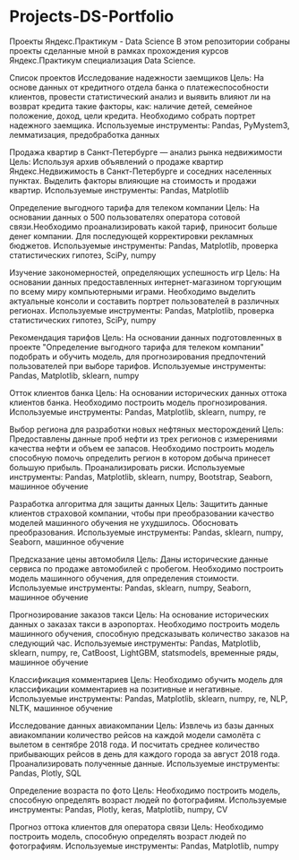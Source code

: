# Projects-DS-Portfolio




Проекты Яндекс.Практикум - Data Science
В этом репозитории собраны проекты сделанные мной в рамках прохождения курсов Яндекс.Практикум специализация Data Science.

Список проектов
Исследование надежности заемщиков
Цель:
На основе данных от кредитного отдела банка о платежеспособности клиентов, провести статистический анализ и выявить влияют ли на возврат кредита такие факторы, как: наличие детей, семейное положение, доход, цели кредита. Необходимо собрать портрет надежного заемщика.
Используемые инструменты:
Pandas, PyMystem3, лемматизация, предобработка данных

Продажа квартир в Санкт-Петербурге — анализ рынка недвижимости
Цель:
Используя архив объявлений о продаже квартир Яндекс.Недвижимость в Санкт-Петербурге и соседних населенных пунктах. Выделить факторы влияющие на стоимость и продажи квартир.
Используемые инструменты:
Pandas, Matplotlib

Определение выгодного тарифа для телеком компании
Цель:
На основании данных о 500 пользователях оператора сотовой связи.Необходимо проанализировать какой тариф, приносит больше денег компании. Для последующей корректировки рекламных бюджетов.
Используемые инструменты:
Pandas, Matplotlib, проверка статистических гипотез, SciPy, numpy

Изучение закономерностей, определяющих успешность игр
Цель:
На основании данных предоставленных интернет-магазином торгующим по всему миру компьютерными играми. Необходимо выделить актуальные консоли и составить портрет пользователей в различных регионах.
Используемые инструменты:
Pandas, Matplotlib, проверка статистических гипотез, SciPy, numpy

Рекомендация тарифов
Цель:
На основании данных подготовленных в проекте "Определение выгодного тарифа для телеком компании" подобрать и обучить модель, для прогнозирования предпочтений пользователей при выборе тарифов.
Используемые инструменты:
Pandas, Matplotlib, sklearn, numpy

Отток клиентов банка
Цель:
На основании исторических данных оттока клиентов банка. Необходимо построить модель прогнозирования.
Используемые инструменты:
Pandas, Matplotlib, sklearn, numpy, re

Выбор региона для разработки новых нефтяных месторождений
Цель:
Предоставлены данные проб нефти из трех регионов с измерениями качества нефти и объем ее запасов.
Необходимо построить модель способную помочь определить регион в котором добыча принесет большую прибыль.
Проанализировать риски.
Используемые инструменты:
Pandas, Matplotlib, sklearn, numpy, Bootstrap, Seaborn, машинное обучение

Разработка алгоритма для защиты данных
Цель:
Защитить данные клиентов страховой компании, чтобы при преобразовании качество моделей машинного обучения не ухудшилось. Обосновать преобразования.
Используемые инструменты:
Pandas, sklearn, numpy, Seaborn, машинное обучение

Предсказание цены автомобиля
Цель:
Даны исторические данные сервиса по продаже автомобилей с пробегом.
Необходимо построить модель машинного обучения, для определения стоимости.
Используемые инструменты:
Pandas, sklearn, numpy, Seaborn, машинное обучение

Прогнозирование заказов такси
Цель:
На основание исторических данных о заказах такси в аэропортах.
Необходимо построить модель машинного обучения, способную предсказывать количество заказов на следующий час.
Используемые инструменты:
Pandas, Matplotlib, sklearn, numpy, re, CatBoost, LightGBM, statsmodels, временные ряды, машинное обучение

Классификация комментариев
Цель:
Необходимо обучить модель для классификации комментариев на позитивные и негативные.
Используемые инструменты:
Pandas, Matplotlib, sklearn, numpy, re, NLP, NLTK, машинное обучение

Исследование данных авиакомпании
Цель:
Извлечь из базы данных авиакомпании количество рейсов на каждой модели самолёта с вылетом в сентябре 2018 года. И посчитать среднее количество прибывающих рейсов в день для каждого города за август 2018 года. Проанализировать полученные данные.
Используемые инструменты:
Pandas, Plotly, SQL

Определение возраста по фото
Цель:
Необходимо построить модель, способную определять возраст людей по фотографиям.
Используемые инструменты:
Pandas, Plotly, keras, Matplotlib, numpy, CV

Прогноз оттока клиентов для оператора связи
Цель:
Необходимо построить модель, способную определять возраст людей по фотографиям.
Используемые инструменты:
Pandas, Matplotlib, numpy

